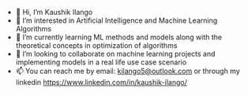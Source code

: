 - 👋 Hi, I’m Kaushik Ilango
- 👀 I’m interested in Artificial Intelligence and Machine Learning Algorithms
- 🌱 I’m currently learning ML methods and models along with the theoretical concepts in optimization of algorithms
- 💞️ I’m looking to collaborate on machine learning projects and implementing models in a real life use case scenario
- 📫 You can reach me by email: kilango5@outlook.com or through my linkedin https://www.linkedin.com/in/kaushik-ilango/

<!---
kaushikilango/kaushikilango is a ✨ special ✨ repository because its `README.md` (this file) appears on your GitHub profile.
You can click the Preview link to take a look at your changes.
--->
